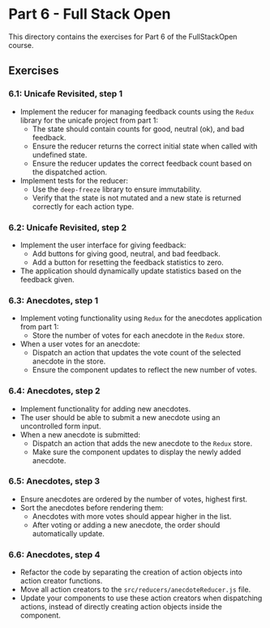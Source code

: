 # Part 6 - Full Stack Open

This directory contains the exercises for Part 6 of the FullStackOpen course.

## Exercises

### 6.1: Unicafe Revisited, step 1
- Implement the reducer for managing feedback counts using the `Redux` library for the unicafe project from part 1:
  - The state should contain counts for good, neutral (ok), and bad feedback.
  - Ensure the reducer returns the correct initial state when called with undefined state.
  - Ensure the reducer updates the correct feedback count based on the dispatched action.
- Implement tests for the reducer:
  - Use the `deep-freeze` library to ensure immutability.
  - Verify that the state is not mutated and a new state is returned correctly for each action type.

### 6.2: Unicafe Revisited, step 2
- Implement the user interface for giving feedback:
  - Add buttons for giving good, neutral, and bad feedback.
  - Add a button for resetting the feedback statistics to zero.
- The application should dynamically update statistics based on the feedback given.

### 6.3: Anecdotes, step 1
- Implement voting functionality using `Redux` for the anecdotes application from part 1:
  - Store the number of votes for each anecdote in the `Redux` store.
- When a user votes for an anecdote:
  - Dispatch an action that updates the vote count of the selected anecdote in the store.
  - Ensure the component updates to reflect the new number of votes.

### 6.4: Anecdotes, step 2
- Implement functionality for adding new anecdotes.
- The user should be able to submit a new anecdote using an uncontrolled form input.
- When a new anecdote is submitted:
  - Dispatch an action that adds the new anecdote to the `Redux` store.
  - Make sure the component updates to display the newly added anecdote.

### 6.5: Anecdotes, step 3
- Ensure anecdotes are ordered by the number of votes, highest first.
- Sort the anecdotes before rendering them:
  - Anecdotes with more votes should appear higher in the list.
  - After voting or adding a new anecdote, the order should automatically update.

### 6.6: Anecdotes, step 4
- Refactor the code by separating the creation of action objects into action creator functions.
- Move all action creators to the `src/reducers/anecdoteReducer.js` file.
- Update your components to use these action creators when dispatching actions, instead of directly creating action objects inside the component.
